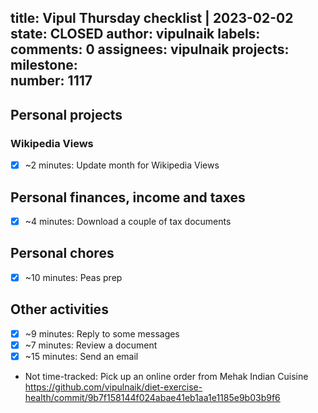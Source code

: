 title:	Vipul Thursday checklist | 2023-02-02
state:	CLOSED
author:	vipulnaik
labels:	
comments:	0
assignees:	vipulnaik
projects:	
milestone:	
number:	1117
--
## Personal projects

### Wikipedia Views

- [x] ~2 minutes: Update month for Wikipedia Views

## Personal finances, income and taxes

- [x] ~4 minutes: Download a couple of tax documents

## Personal chores

- [x] ~10 minutes: Peas prep

## Other activities

- [x] ~9 minutes: Reply to some messages
- [x] ~7 minutes: Review a document
- [x] ~15 minutes: Send an email
- Not time-tracked: Pick up an online order from Mehak Indian Cuisine https://github.com/vipulnaik/diet-exercise-health/commit/9b7f158144f024abae41eb1aa1e1185e9b03b9f6 
